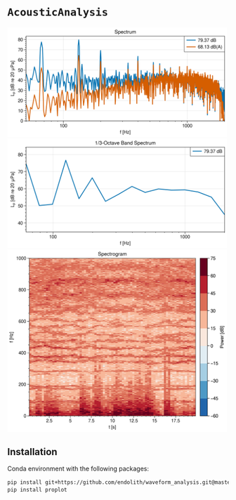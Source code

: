# `AcousticAnalysis`

<img src="plots/spectrum_narrow.png" width=500></img>
<img src="plots/spectrum_proportional.png" width=500></img>
<img src="plots/spectrogram.png" width=500></img>

## Installation

Conda environment with the following packages:

```bash
pip install git+https://github.com/endolith/waveform_analysis.git@master
pip install proplot
```
